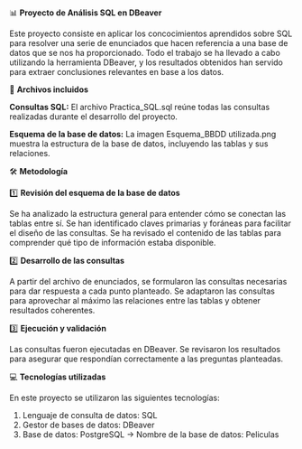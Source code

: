 📊 **Proyecto de Análisis SQL en DBeaver**

Este proyecto consiste en aplicar los concocimientos aprendidos sobre SQL para resolver una serie de enunciados que hacen referencia a una base de datos que se nos ha proporcionado. Todo el trabajo se ha llevado a cabo utilizando la herramienta DBeaver, y los resultados obtenidos han servido para extraer conclusiones relevantes en base a los datos.

📁 **Archivos incluidos**

**Consultas SQL:** El archivo Practica_SQL.sql reúne todas las consultas realizadas durante el desarrollo del proyecto.

**Esquema de la base de datos:** La imagen Esquema_BBDD utilizada.png muestra la estructura de la base de datos, incluyendo las tablas y sus relaciones.

🛠️ **Metodología**

1️⃣ **Revisión del esquema de la base de datos**

Se ha analizado la estructura general para entender cómo se conectan las tablas entre sí.
Se han identificado claves primarias y foráneas para facilitar el diseño de las consultas.
Se ha revisado el contenido de las tablas para comprender qué tipo de información estaba disponible.

2️⃣ **Desarrollo de las consultas**

A partir del archivo de enunciados, se formularon las consultas necesarias para dar respuesta a cada punto planteado.
Se adaptaron las consultas para aprovechar al máximo las relaciones entre las tablas y obtener resultados coherentes.

3️⃣ **Ejecución y validación**

Las consultas fueron ejecutadas en DBeaver.
Se revisaron los resultados para asegurar que respondían correctamente a las preguntas planteadas.

💻 **Tecnologías utilizadas**

En este proyecto se utilizaron las siguientes tecnologías:

1. Lenguaje de consulta de datos: SQL
2. Gestor de bases de datos: DBeaver
3. Base de datos: PostgreSQL
   → Nombre de la base de datos: Peliculas
